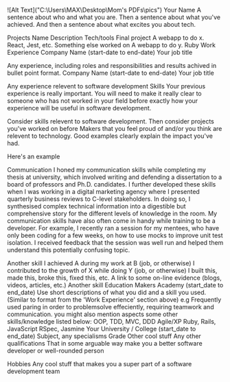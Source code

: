 ![Alt Text]("C:\Users\MAX\Desktop\Mom's PDFs\pics")
Your Name
A sentence about who and what you are. Then a sentence about what you've achieved. And then a sentence about what excites you about tech.

Projects
Name	Description	Tech/tools
Final project	A webapp to do x.	React, Jest, etc.
Something else worked on	A webapp to do y.	Ruby
Work Experience
Company Name (start-date to end-date)
Your job title

Any experience, including roles and responsibilities and results achived in bullet point format.
Company Name (start-date to end-date)
Your job title

Any experience relevent to software development
Skills
Your previous experience is really important. You will need to make it really clear to someone who has not worked in your field before exactly how your experience will be useful in software development.

Consider skills relevent to software development. Then consider projects you've worked on before Makers that you feel proud of and/or you think are relevent to technology. Good examples clearly explain the impact you've had.

Here's an example

Communication
I honed my communication skills while completing my thesis at university, which involved writing and defending a dissertation to a board of professors and Ph.D. candidates. I further developed these skills when I was working in a digital marketing agency where I presented quarterly business reviews to C-level stakeholders. In doing so, I synthesised complex technical information into a digestible but comprehensive story for the different levels of knowledge in the room. My communication skills have also often come in handy while training to be a developer. For example, I recently ran a session for my mentees, who have only been coding for a few weeks, on how to use mocks to improve unit test isolation. I received feedback that the session was well run and helped them understand this potentially confusing topic.

Another skill
I achieved A during my work at B (job, or otherwise)
I contributed to the growth of X while doing Y (job, or otherwise)
I built this, made this, broke this, fixed this, etc.
A link to some on-line evidence (blogs, videos, articles, etc.)
Another skill
Education
Makers Academy (start_date to end_date)
Use short descriptions of what you did and a skill you used. (Similar to format from the 'Work Experience' section above)
e.g Frequently used paring in order to problemsolve effeciently, requiring teamwork and communication.
you might also mention aspects some other skills/knowledge listed below:
OOP, TDD, MVC, DDD
Agile/XP
Ruby, Rails, JavaScript
RSpec, Jasmine
Your University / College (start_date to end_date)
Subject, any specialisms
Grade
Other cool stuff
Any other qualifications
That in some arguable way make you a better software developer or well-rounded person

Hobbies
Any cool stuff that makes you a super part of a software development team
